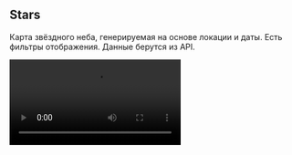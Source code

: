 
## Stars 

Карта звёздного неба, генерируемая на основе локации и даты. Есть фильтры отображения.
Данные берутся из API.

![](docs/show.mp4)